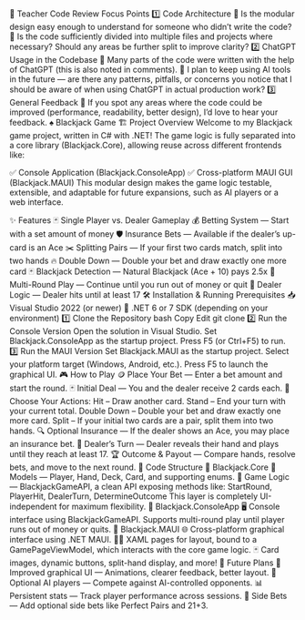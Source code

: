 📝 Teacher Code Review Focus Points
1️⃣ Code Architecture
🔹 Is the modular design easy enough to understand for someone who didn’t write the code?
🔹 Is the code sufficiently divided into multiple files and projects where necessary? Should any areas be further split to improve clarity?
2️⃣ ChatGPT Usage in the Codebase
🔹 Many parts of the code were written with the help of ChatGPT (this is also noted in comments).
🔹 I plan to keep using AI tools in the future — are there any patterns, pitfalls, or concerns you notice that I should be aware of when using ChatGPT in actual production work?
3️⃣ General Feedback
🔹 If you spot any areas where the code could be improved (performance, readability, better design), I’d love to hear your feedback.
♠️ Blackjack Game
🏗️ Project Overview
Welcome to my Blackjack game project, written in C# with .NET! The game logic is fully separated into a core library (Blackjack.Core), allowing reuse across different frontends like:

✅ Console Application (Blackjack.ConsoleApp)
✅ Cross-platform MAUI GUI (Blackjack.MAUI)
This modular design makes the game logic testable, extensible, and adaptable for future expansions, such as AI players or a web interface.

✨ Features
🃏 Single Player vs. Dealer Gameplay
💰 Betting System — Start with a set amount of money
🛡️ Insurance Bets — Available if the dealer’s up-card is an Ace
✂️ Splitting Pairs — If your first two cards match, split into two hands
🔥 Double Down — Double your bet and draw exactly one more card
🃏 Blackjack Detection — Natural Blackjack (Ace + 10) pays 2.5x
🔄 Multi-Round Play — Continue until you run out of money or quit
🏦 Dealer Logic — Dealer hits until at least 17
🛠️ Installation & Running
Prerequisites
📥 Visual Studio 2022 (or newer)
🔗 .NET 6 or 7 SDK (depending on your environment)
1️⃣ Clone the Repository
bash
Copy
Edit
git clone <your-repo-url>
2️⃣ Run the Console Version
Open the solution in Visual Studio.
Set Blackjack.ConsoleApp as the startup project.
Press F5 (or Ctrl+F5) to run.
3️⃣ Run the MAUI Version
Set Blackjack.MAUI as the startup project.
Select your platform target (Windows, Android, etc.).
Press F5 to launch the graphical UI.
🎮 How to Play
🪙 Place Your Bet — Enter a bet amount and start the round.
🃏 Initial Deal — You and the dealer receive 2 cards each.
🎯 Choose Your Actions:
Hit – Draw another card.
Stand – End your turn with your current total.
Double Down – Double your bet and draw exactly one more card.
Split – If your initial two cards are a pair, split them into two hands.
🔍 Optional Insurance — If the dealer shows an Ace, you may place an insurance bet.
🏁 Dealer’s Turn — Dealer reveals their hand and plays until they reach at least 17.
🏆 Outcome & Payout — Compare hands, resolve bets, and move to the next round.
🧰 Code Structure
📂 Blackjack.Core
🎯 Models — Player, Hand, Deck, Card, and supporting enums.
🧠 Game Logic — BlackjackGameAPI, a clean API exposing methods like:
StartRound, PlayerHit, DealerTurn, DetermineOutcome
This layer is completely UI-independent for maximum flexibility.
📂 Blackjack.ConsoleApp
🖥️ Console interface using BlackjackGameAPI.
Supports multi-round play until player runs out of money or quits.
📂 Blackjack.MAUI
🌐 Cross-platform graphical interface using .NET MAUI.
🧑‍🎨 XAML pages for layout, bound to a GamePageViewModel, which interacts with the core game logic.
🃏 Card images, dynamic buttons, split-hand display, and more!
🚀 Future Plans
🎨 Improved graphical UI — Animations, clearer feedback, better layout.
🤖 Optional AI players — Compete against AI-controlled opponents.
📊 Persistent stats — Track player performance across sessions.
🎲 Side Bets — Add optional side bets like Perfect Pairs and 21+3.

